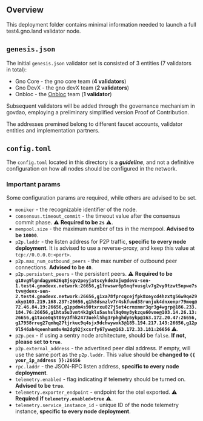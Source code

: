 ## Overview

This deployment folder contains minimal information needed to launch a full test4.gno.land validator node.

## `genesis.json`

The initial `genesis.json` validator set is consisted of 3 entities (7 validators in total):

- Gno Core - the gno core team (**4 validators**)
- Gno DevX - the gno devX team (**2 validators**)
- Onbloc - the [Onbloc](https://onbloc.xyz/) team (**1 validator**)

Subsequent validators will be added through the governance mechanism in govdao, employing a preliminary simplified
version Proof of Contribution.

The addresses premined belong to different faucet accounts, validator entities and implementation partners.

## `config.toml`

The `config.toml` located in this directory is a **_guideline_**, and not a definitive configuration on how
all nodes should be configured in the network.

### Important params

Some configuration params are required, while others are advised to be set.

- `moniker` - the recognizable identifier of the node.
- `consensus.timeout_commit` - the timeout value after the consensus commit phase. ⚠️ **Required to be `2s`** ⚠️.
- `mempool.size` - the maximum number of txs in the mempool. **Advised to be `10000`**.
- `p2p.laddr` - the listen address for P2P traffic, **specific to every node deployment**. It is advised to use a
  reverse-proxy, and keep this value at `tcp://0.0.0.0:<port>`.
- `p2p.max_num_outbound_peers` - the max number of outbound peer connections. **Advised to be `40`**.
- `p2p.persistent_peers` - the persistent peers. ⚠️ **Required to be `g18vg9lgndagym626q8jsgv2peyjatscykde3xju@devx-sen-1.test4.gnodevx.network:26656,g1fnwswr6p5nqfvusglv7g2vy0tzwt5npwe7stvv@devx-sen-2.test4.gnodevx.network:26656,g1xa78fprcqcejfpk8xeycd4hzxtg56w9qe29xky@103.219.168.237:26656,g1h8dsnzlv7r4skfuud38runjuk4dnxenpr79meg@72.46.84.19:26656,g1ppdm4s90txrxu027j5et4crmxmmr3qr3g4wgrp@186.233.184.76:26656,g1hta5u3vmt4k2gklu5ashsl9q0my8ykzqu60vme@103.14.26.13:26656,g1tace0q5t06y3fhk2473uekl5hg3rphghdy6ykp@163.172.20.47:26656,g17958rreg27qmhq27tjrkuc9q4sjx9dchwywxk3@185.194.217.143:26656,g12p9l546ah4qeenhum8v4m2dg92jxcsrfy67yww@163.172.33.181:26656`** ⚠️.
- `p2p.pex` - if using a sentry node architecture, should be `false`. **If not, please set to `true`**.
- `p2p.external_address` - the advertised peer dial address. If empty, will use the same port as the `p2p.laddr`. This
  value should be **changed to `{{ your_ip_address }}:26656`**
- `rpc.laddr` - the JSON-RPC listen address, **specific to every node deployment**.
- `telemetry.enabled` - flag indicating if telemetry should be turned on. **Advised to be `true`**.
- `telemetry.exporter_endpoint` - endpoint for the otel exported. ⚠️ **Required if `telemetry.enabled=true`** ⚠️.
- `telemetry.service_instance_id` - unique ID of the node telemetry instance, **specific to every node deployment**.